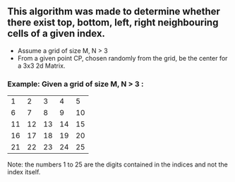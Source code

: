 ## This algorithm was made to determine whether there exist top, bottom, left, right neighbouring cells of a given index.
* Assume a grid of size M, N > 3
* From a given point CP, chosen randomly from the grid, be the center for a 3x3 2d Matrix.

### Example: Given a grid of size M, N > 3 :<br>
<table>
  <tr>
    <td>1</td>
    <td>2</td>
    <td>3</td>
    <td>4</td>
    <td>5</td>
  </tr>
  <tr>
    <td>6</td>
    <td>7</td>
    <td>8</td>
    <td>9</td>
    <td>10</td>
  </tr>
  <tr>
    <td>11</td>
    <td>12</td>
    <td>13</td>
    <td>14</td>
    <td>15</td>
  </tr>
  <tr>
    <td>16</td>
    <td>17</td>
    <td>18</td>
    <td>19</td>
    <td>20</td>
  </tr>
  <tr>
    <td>21</td>
    <td>22</td>
    <td>23</td>
    <td>24</td>
    <td>25</td>
  </tr>
</table>

<span style="bg-color:red">Note: the numbers 1 to 25 are the digits contained in the indices and not the index itself.</span>
